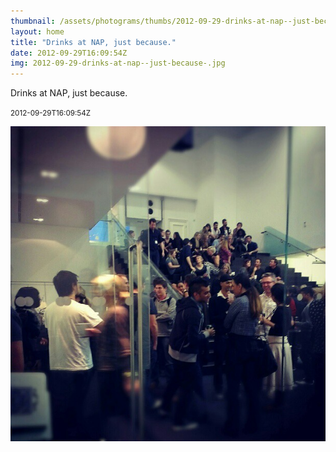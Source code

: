 ```yaml
---
thumbnail: /assets/photograms/thumbs/2012-09-29-drinks-at-nap--just-because-.jpg
layout: home
title: "Drinks at NAP, just because."
date: 2012-09-29T16:09:54Z
img: 2012-09-29-drinks-at-nap--just-because-.jpg
---
```


Drinks at NAP, just because.

<small>2012-09-29T16:09:54Z</small>

![Drinks at NAP, just because.](2012-09-29-drinks-at-nap--just-because-.jpg)

